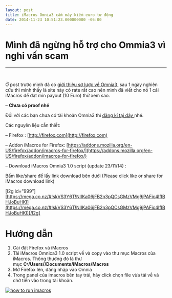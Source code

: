 ```yaml
---
layout: post
title: iMacros Omnia3 cắm máy kiếm euro tự động
date: 2014-11-23 10:51:23.000000000 -05:00
---
```


# <span id="Mnh_ngng_h_tr_cho_Ommia3_v_nghi_vn_scam">Mình đã ngừng hỗ trợ cho Ommia3 vì nghi vấn scam</span>

- - - - - -

 

Ở post trước mình đã có [giới thiệu sơ lược về Omnia3 ](http://khoanguyen.me/omnia3/ "[New Site][Beta] Omnia3 Xem video, upload video kiếm tiền") sau 1 ngày nghiên cứu thì mình thấy là site này có rate rất cao nên mình đã viết cho nó 1 cái iMacros để đạt min payout (10 Euro) thử xem sao.

– **Chưa có proof nhé**

Đối với các bạn chưa có tài khoản Omnia3 thì [đăng kí tại đây ](http://khoanguyen.me/link/omina3)nhé.

Các nguyên liệu cần thiết:

– Firefox : [http://firefox.com](http://firefox.com)

– Addon iMacros for Firefox: [https://addons.mozilla.org/en-US/firefox/addon/imacros-for-firefox/](https://addons.mozilla.org/en-US/firefox/addon/imacros-for-firefox/)

– Download iMacros Omnia3 1.0 script (update 23/11/14) :

Bấm like/share để lấy link download bên dưới (Please click like or share for iMacros download link)

[l2g id=”999″][https://mega.co.nz/#!skVS3Y6T!NIIKa06jFB2n3pQCsGMzVMg9jPAFic4IfIBHJoBuHKI](https://mega.co.nz/#!skVS3Y6T!NIIKa06jFB2n3pQCsGMzVMg9jPAFic4IfIBHJoBuHKI)[/l2g]


# <span id="Hng_dn">Hướng dẫn</span>

1. Cài đặt Firefox và iMacros
2. Tải iMacros Omnica3 1.0 script về và copy vào thư mục Macros của iMacros. Thông thường đó là thư mục **C:/Users/<USER-NAME>/Documents/iMacros/Macros**
3. Mở Firefox lên, đăng nhập vào Omnia
4. Trong panel của imacros bên tay trái, hãy click chọn file vừa tải về và chờ tiền vào trong tài khoản.

[![how to run imacros](http://thangngoc89.github.io/assets/article_images/2015/01/click2dad_ppq7cz.png)](http://thangngoc89.github.io/assets/article_images/2015/01/click2dad_ppq7cz.png)

 


